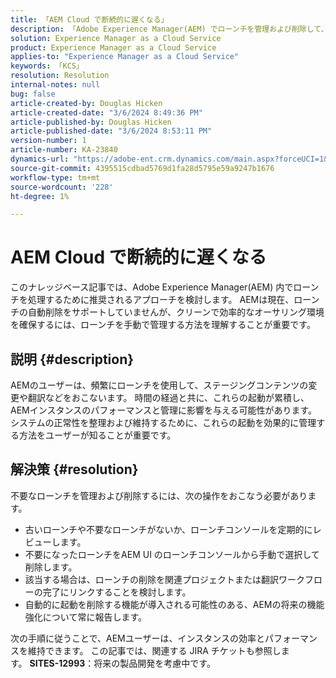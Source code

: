 ```yaml
---
title: 「AEM Cloud で断続的に遅くなる」
description: 「Adobe Experience Manager(AEM) でローンチを管理および削除して、システムのパフォーマンスと組織を維持するためのベストプラクティスです。」
solution: Experience Manager as a Cloud Service
product: Experience Manager as a Cloud Service
applies-to: "Experience Manager as a Cloud Service"
keywords: 「KCS」
resolution: Resolution
internal-notes: null
bug: false
article-created-by: Douglas Hicken
article-created-date: "3/6/2024 8:49:36 PM"
article-published-by: Douglas Hicken
article-published-date: "3/6/2024 8:53:11 PM"
version-number: 1
article-number: KA-23840
dynamics-url: "https://adobe-ent.crm.dynamics.com/main.aspx?forceUCI=1&pagetype=entityrecord&etn=knowledgearticle&id=7423190a-fbdb-ee11-904d-6045bd006793"
source-git-commit: 4395515cdbad5769d1fa28d5795e59a9247b1676
workflow-type: tm+mt
source-wordcount: '228'
ht-degree: 1%

---
```


# AEM Cloud で断続的に遅くなる


このナレッジベース記事では、Adobe Experience Manager(AEM) 内でローンチを処理するために推奨されるアプローチを検討します。 AEMは現在、ローンチの自動削除をサポートしていませんが、クリーンで効率的なオーサリング環境を確保するには、ローンチを手動で管理する方法を理解することが重要です。

## 説明 {#description}






AEMのユーザーは、頻繁にローンチを使用して、ステージングコンテンツの変更や翻訳などをおこないます。 時間の経過と共に、これらの起動が累積し、AEMインスタンスのパフォーマンスと管理に影響を与える可能性があります。 システムの正常性を整理および維持するために、これらの起動を効果的に管理する方法をユーザーが知ることが重要です。








## 解決策 {#resolution}


不要なローンチを管理および削除するには、次の操作をおこなう必要があります。

- 古いローンチや不要なローンチがないか、ローンチコンソールを定期的にレビューします。
- 不要になったローンチをAEM UI のローンチコンソールから手動で選択して削除します。
- 該当する場合は、ローンチの削除を関連プロジェクトまたは翻訳ワークフローの完了にリンクすることを検討します。
- 自動的に起動を削除する機能が導入される可能性のある、AEMの将来の機能強化について常に報告します。


次の手順に従うことで、AEMユーザーは、インスタンスの効率とパフォーマンスを維持できます。 この記事では、関連する JIRA チケットも参照します。 <b>SITES-12993</b>：将来の製品開発を考慮中です。
